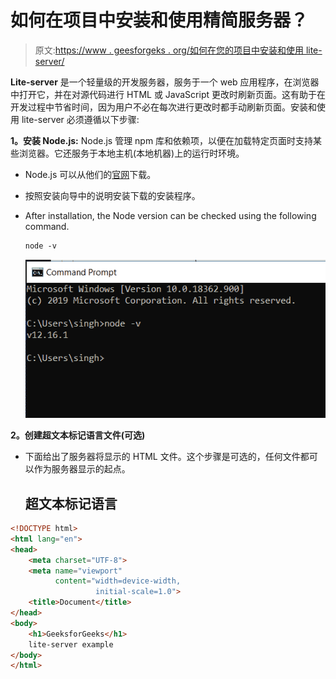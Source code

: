 # 如何在项目中安装和使用精简服务器？

> 原文:[https://www . geesforgeks . org/如何在您的项目中安装和使用 lite-server/](https://www.geeksforgeeks.org/how-to-install-and-use-lite-server-in-your-project/)

**Lite-server** 是一个轻量级的开发服务器，服务于一个 web 应用程序，在浏览器中打开它，并在对源代码进行 HTML 或 JavaScript 更改时刷新页面。这有助于在开发过程中节省时间，因为用户不必在每次进行更改时都手动刷新页面。安装和使用 lite-server 必须遵循以下步骤:

**1。安装 Node.js:**
Node.js 管理 npm 库和依赖项，以便在加载特定页面时支持某些浏览器。它还服务于本地主机(本地机器)上的运行时环境。

*   Node.js 可以从他们的[官网](https://nodejs.org/en/download/)下载。
*   按照安装向导中的说明安装下载的安装程序。
*   After installation, the Node version can be checked using the following command.

    ```html
    node -v
    ```

    ![](img/352e33a029c3befba4d3f0dd282f0308.png)

**2。创建超文本标记语言文件(可选)**

*   下面给出了服务器将显示的 HTML 文件。这个步骤是可选的，任何文件都可以作为服务器显示的起点。

    ## 超文本标记语言

```html
<!DOCTYPE html>
<html lang="en">
<head>
    <meta charset="UTF-8">
    <meta name="viewport" 
          content="width=device-width,
                   initial-scale=1.0">
    <title>Document</title>
</head>
<body>
    <h1>GeeksforGeeks</h1>
    lite-server example
</body>
</html>
```